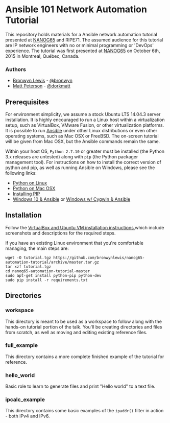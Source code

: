 # Ansible 101 Network Automation Tutorial
This repository holds materials for a Ansible network automation tutorial presented at [NANOG65](https://www.nanog.org/meetings/abstract?id=2678) and RIPE71. The assumed audience for this tutorial are IP network engineers with no or minimal programming or 'DevOps' experience. The tutorial was first presented at [NANOG65](https://www.nanog.org/meetings/nanog65/home) on October 6th, 2015 in Montreal, Québec, Canada.

### Authors
* [Bronwyn Lewis](http://bronwynlewis.com/) - [@bronwyn](https://twitter.com/bronwyn)
* [Matt Peterson](mailto:matt@peterson.org) - [@dorkmatt](https://twitter.com/dorkmatt)

## Prerequisites
For environment simplicity, we assume a stock Ubuntu LTS 14.04.3 server installation. It is highly encouraged to run a Linux host within a virtualization setup, such as VirtualBox, VMware Fusion, or other virtualization platforms. It is possible to run [Ansible](http://www.ansible.com/) under other Linux distributions or even other operating systems, such as Mac OSX or FreeBSD. The on-screen tutorial will be given from Mac OSX, but the Ansible commands remain the same.

Within your host OS, ```Python 2.7.10``` or greater must be installed (the Python 3.x releases are untested) along with ```pip``` (the Python packager management tool). For instructions on how to install the correct version of python and pip, as well as running Ansible on Windows, please see the following links:

* [Python on Linux](http://docs.python-guide.org/en/latest/starting/install/linux/)
* [Python on Mac OSX](http://docs.python-guide.org/en/latest/starting/install/osx/)
* [Installing PIP](https://pip.pypa.io/en/latest/installing.html)
* [Windows 10 & Ansible](https://www.jeffgeerling.com/blog/2017/using-ansible-through-windows-10s-subsystem-linux) or [Windows w/ Cygwin & Ansible](https://www.jeffgeerling.com/blog/running-ansible-within-windows)

## Installation
Follow the [VirtualBox and Ubuntu VM installation instructions ](/VMinstall/README.md)  which include screenshots and descriptions for the required steps.

If you have an existing Linux environment that you're comfortable managing, the main steps are:
```
wget -O tutorial.tgz https://github.com/bronwynlewis/nanog65-automation-tutorial/archive/master.tar.gz
tar xzf tutorial.tgz
cd nanog65-automation-tutorial-master
sudo apt-get install python-pip python-dev
sudo pip install -r requirements.txt
```

## Directories

### workspace

This directory is meant to be used as a workspace to follow along with the hands-on tutorial portion of the talk. You'll be creating directories and files from scratch, as well as moving and editing existing reference files.

### full_example

This directory contains a more complete finished example of the tutorial for reference.

### hello_world

Basic role to learn to generate files and print "Hello world" to a text file.

### ipcalc_example

This directory contains some basic examples of the ```ipaddr()``` filter in action - both IPv4 and IPv6.

